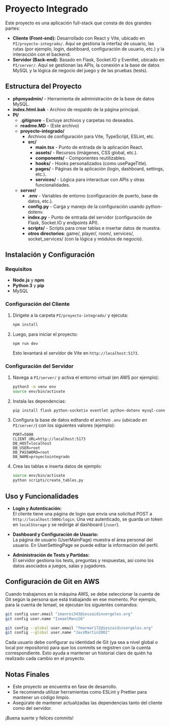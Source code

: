 # Proyecto Integrado

Este proyecto es una aplicación full-stack que consta de dos grandes partes:

- **Cliente (Front-end):** Desarrollado con React y Vite, ubicado en `PI/proyecto-integrado/`. Aquí se gestiona la interfaz de usuario, las rutas (por ejemplo, login, dashboard, configuración de usuario, etc.) y la interacción con el backend.
- **Servidor (Back-end):** Basado en Flask, Socket.IO y Eventlet, ubicado en `PI/server/`. Aquí se gestionan las APIs, la conexión a la base de datos MySQL y la lógica de negocio del juego y de las pruebas (tests).

## Estructura del Proyecto

- **phpmyadmin/** - Herramienta de administración de la base de datos MySQL.
- **index.html.bak** - Archivo de respaldo de la página principal.
- **PI/**
  - **.gitignore** - Excluye archivos y carpetas no deseados.
  - **readme.MD** - (Este archivo)
  - **proyecto-integrado/**
    - Archivos de configuración para Vite, TypeScript, ESLint, etc.
    - **src/**
      - **main.tsx** - Punto de entrada de la aplicación React.
      - **assets/** - Recursos (imágenes, CSS global, etc.).
      - **components/** - Componentes reutilizables.
      - **hooks/** - Hooks personalizados (como usePageTitle).
      - **pages/** - Páginas de la aplicación (login, dashboard, settings, etc.).
      - **services/** - Lógica para interactuar con APIs y otras funcionalidades.
  - **server/**
    - **.env** - Variables de entorno (configuración de puerto, base de datos, etc.).
    - **config.py** - Carga y manejo de la configuración usando python-dotenv.
    - **index.py** - Punto de entrada del servidor (configuración de Flask, Socket.IO y endpoints API).
    - **scripts/** - Scripts para crear tablas e insertar datos de muestra.
    - **otros directorios**: game/, player/, room/, services/, socket_services/ (con la lógica y módulos de negocio).

## Instalación y Configuración

### Requisitos

- **Node.js** y **npm**
- **Python 3** y **pip**
- MySQL

### Configuración del Cliente

1. Dirígete a la carpeta `PI/proyecto-integrado/` y ejecuta:
   ```sh
   npm install
   ```
2. Luego, para iniciar el proyecto:
   ```sh
   npm run dev
   ```
   Esto levantará el servidor de Vite en `http://localhost:5173`.

### Configuración del Servidor

1. Navega a `PI/server/` y activa el entorno virtual (en AWS por ejemplo):
   ```sh
   python3 -m venv env
   source env/bin/activate
   ```
2. Instala las dependencias:
   ```sh
   pip install flask python-socketio eventlet python-dotenv mysql-connector-python
   ```
3. Configura la base de datos editando el archivo `.env` (ubicado en `PI/server/`) con los siguientes valores (ejemplo):
   ```properties
   PORT=5000
   CLIENT_URL=http://localhost:5173
   DB_HOST=localhost
   DB_USER=root
   DB_PASSWORD=root
   DB_NAME=proyectointegrado
   ```
4. Crea las tablas e inserta datos de ejemplo:
   ```sh
   source env/bin/activate
   python scripts/create_tables.py
   ```

## Uso y Funcionalidades

- **Login y Autenticación:**  
  El cliente tiene una página de login que envía una solicitud POST a `http://localhost:5000/login`. Una vez autenticado, se guarda un token en `localStorage` y se redirige al dashboard (`/user`).

- **Dashboard y Configuración de Usuario:**  
  La página de usuario (UserMainPage) muestra el área personal del usuario. En UserSettingPage se puede editar la información del perfil.

- **Administración de Tests y Partidas:**  
  El servidor gestiona los tests, preguntas y respuestas, así como los datos asociados a juegos, salas y jugadores.

## Configuración de Git en AWS

Cuando trabajamos en la máquina AWS, se debe seleccionar la cuenta de Git según la persona que está trabajando en ese momento. Por ejemplo, para la cuenta de Ismael, se ejecutan los siguientes comandos:

```sh
git config user.email "imanrei343@ieszaidinvergeles.org"
git config user.name "IsmaelManz26"
```

```sh
git config --global user.email "fmarmar172@ieszaidinvergeles.org"
git config --global user.name "JaviMartin2002"
```

Cada usuario debe configurar su identidad de Git (ya sea a nivel global o local por repositorio) para que los commits se registren con la cuenta correspondiente. Esto ayuda a mantener un historial claro de quién ha realizado cada cambio en el proyecto.


## Notas Finales

- Este proyecto se encuentra en fase de desarrollo.
- Se recomienda utilizar herramientas como ESLint y Prettier para mantener un código limpio.
- Asegúrate de mantener actualizadas las dependencias tanto del cliente como del servidor.

¡Buena suerte y felices commits!